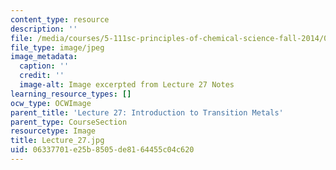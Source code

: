 ```yaml
---
content_type: resource
description: ''
file: /media/courses/5-111sc-principles-of-chemical-science-fall-2014/06337701e25b8505de8164455c04c620_Lecture_27.jpg
file_type: image/jpeg
image_metadata:
  caption: ''
  credit: ''
  image-alt: Image excerpted from Lecture 27 Notes
learning_resource_types: []
ocw_type: OCWImage
parent_title: 'Lecture 27: Introduction to Transition Metals'
parent_type: CourseSection
resourcetype: Image
title: Lecture_27.jpg
uid: 06337701-e25b-8505-de81-64455c04c620
---
```

